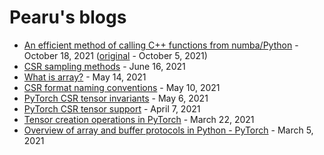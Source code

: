 # Pearu's blogs

- [An efficient method of calling C++ functions from numba/Python](https://labs.quansight.org/blog/2021/10/cxx-numba-interoperability/) - October 18, 2021 ([original](cxx_numba_interoperability.md) - October 5, 2021)
- [CSR sampling methods](csr_sampling.md) - June 16, 2021
- [What is array?](what_is_array.md) - May 14, 2021
- [CSR format naming conventions](csr_naming_conventions.md) - May 10, 2021
- [PyTorch CSR tensor invariants](csr_tensor_invariants.md) - May 6, 2021
- [PyTorch CSR tensor support](csr_tensor_support.md) - April 7, 2021
- [Tensor creation operations in PyTorch](tensor_creation_operations.md) - March 22, 2021
- [Overview of array and buffer protocols in Python - PyTorch](array_interface_pytorch.md) - March 5, 2021


